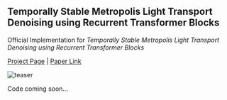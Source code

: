 ## Temporally Stable Metropolis Light Transport Denoising using Recurrent Transformer Blocks

Official Implementation for *Temporally Stable Metropolis Light Transport Denoising using Recurrent Transformer Blocks*

[Project Page](https://czzzzh.github.io/MLTD/) | [Paper Link](https://czzzzh.github.io/MLTD/MLTD.pdf)

![teaser](./teaser/teaser.png)

Code coming soon...
